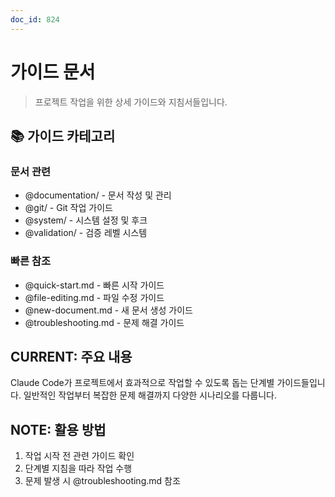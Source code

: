 ```yaml
---
doc_id: 824
---
```


# 가이드 문서

> 프로젝트 작업을 위한 상세 가이드와 지침서들입니다.

## 📚 가이드 카테고리

### 문서 관련
- @documentation/ - 문서 작성 및 관리
- @git/ - Git 작업 가이드  
- @system/ - 시스템 설정 및 후크
- @validation/ - 검증 레벨 시스템

### 빠른 참조
- @quick-start.md - 빠른 시작 가이드
- @file-editing.md - 파일 수정 가이드
- @new-document.md - 새 문서 생성 가이드
- @troubleshooting.md - 문제 해결 가이드

## CURRENT: 주요 내용

Claude Code가 프로젝트에서 효과적으로 작업할 수 있도록 돕는 단계별 가이드들입니다. 일반적인 작업부터 복잡한 문제 해결까지 다양한 시나리오를 다룹니다.

## NOTE: 활용 방법

1. 작업 시작 전 관련 가이드 확인
2. 단계별 지침을 따라 작업 수행
3. 문제 발생 시 @troubleshooting.md 참조